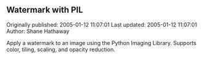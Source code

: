 ## Watermark with PIL

Originally published: 2005-01-12 11:07:01
Last updated: 2005-01-12 11:07:01
Author: Shane Hathaway

Apply a watermark to an image using the Python Imaging Library.  Supports color, tiling, scaling, and opacity reduction.